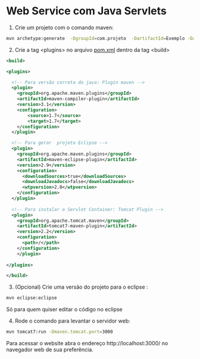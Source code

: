Web Service com Java Servlets
=============================

1. Crie um projeto com o comando maven: 
```bash
mvn archetype:generate  -DgroupId=com.projeto  -DartifactId=Exemplo -DarchetypeArtifactId=maven-archetype-webapp  -DinteractiveMode=false
```
2. Crie a tag \<plugins\> no arquivo [pom.xml](./pom.xml) dentro da tag \<build\> 
```xml
<build>

<plugins>

  <!-- Para versão correta do java: Plugin maven --> 
  <plugin>
    <groupId>org.apache.maven.plugins</groupId>
    <artifactId>maven-compiler-plugin</artifactId>
    <version>3.1</version>
    <configuration>
        <source>1.7</source>
        <target>1.7</target>
    </configuration>
  </plugin>

  <!-- Para gerar  projeto Eclipse -->
  <plugin>
    <groupId>org.apache.maven.plugins</groupId>
    <artifactId>maven-eclipse-plugin</artifactId>
    <version>2.9</version>
    <configuration>
      <downloadSources>true</downloadSources>
      <downloadJavadocs>false</downloadJavadocs>
      <wtpversion>2.0</wtpversion>
    </configuration>
  </plugin>
  
  <!-- Para instalar o Servlet Container: Tomcat Plugin -->
  <plugin>
    <groupId>org.apache.tomcat.maven</groupId>
    <artifactId>tomcat7-maven-plugin</artifactId>
    <version>2.2</version>
    <configuration>
      <path>/</path>
    </configuration>
    </plugin>
    
</plugins>

</build>
```
3. (Opcional) Crie uma versão do projeto para o eclipse : 
```bash
mvn eclipse:eclipse
```
   Só para quem quiser editar o código no eclipse

4. Rode o comando para levantar o servidor web:
```bash
mvn tomcat7:run -Dmaven.tomcat.port=3000
```

Para acessar o website abra o endereço http://localhost:3000/ no navegador web de sua preferência.
